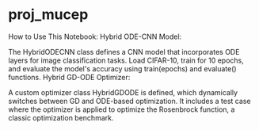 # proj_mucep
How to Use This Notebook:
Hybrid ODE-CNN Model:

The HybridODECNN class defines a CNN model that incorporates ODE layers for image classification tasks.
Load CIFAR-10, train for 10 epochs, and evaluate the model's accuracy using train(epochs) and evaluate() functions.
Hybrid GD-ODE Optimizer:

A custom optimizer class HybridGDODE is defined, which dynamically switches between GD and ODE-based optimization.
It includes a test case where the optimizer is applied to optimize the Rosenbrock function, a classic optimization benchmark.
